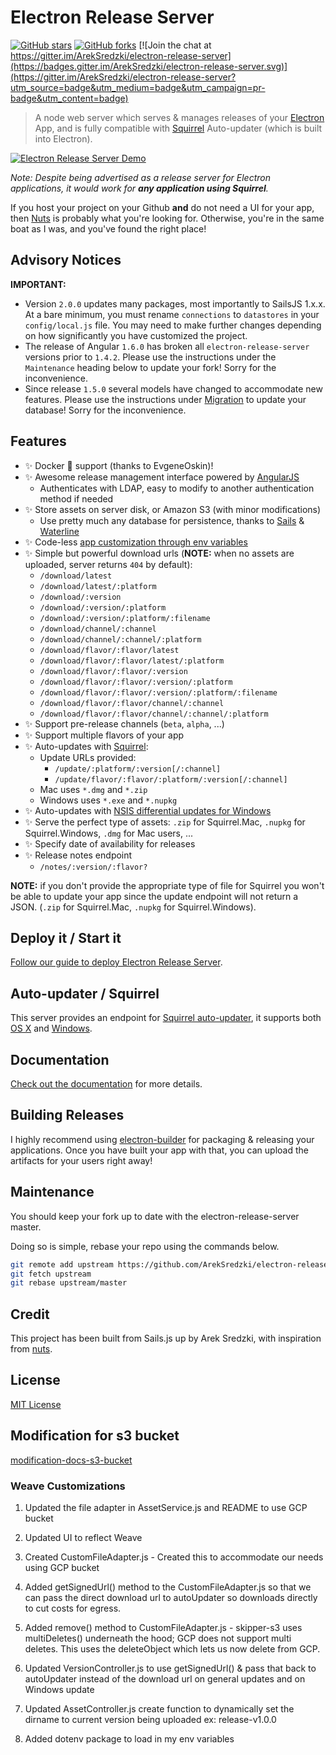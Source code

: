 # Electron Release Server
[![GitHub stars](https://img.shields.io/github/stars/ArekSredzki/electron-release-server.svg)](https://github.com/ArekSredzki/electron-release-server/stargazers)
[![GitHub forks](https://img.shields.io/github/forks/ArekSredzki/electron-release-server.svg)](https://github.com/ArekSredzki/electron-release-server/network)
[![Join the chat at https://gitter.im/ArekSredzki/electron-release-server](https://badges.gitter.im/ArekSredzki/electron-release-server.svg)](https://gitter.im/ArekSredzki/electron-release-server?utm_source=badge&utm_medium=badge&utm_campaign=pr-badge&utm_content=badge)
>A node web server which serves & manages releases of your [Electron](http://electron.atom.io) App, and is fully compatible with [Squirrel](https://github.com/Squirrel) Auto-updater (which is built into Electron).

[![Electron Release Server Demo](https://j.gifs.com/wpyY1X.gif)](https://youtu.be/lvT7rfB01iA)

_Note: Despite being advertised as a release server for Electron applications, it would work for **any application using Squirrel**._

If you host your project on your Github **and** do not need a UI for your app, then [Nuts](https://github.com/GitbookIO/nuts) is probably what you're looking for. Otherwise, you're in the same boat as I was, and you've found the right place!

## Advisory Notices
**IMPORTANT:**
- Version `2.0.0` updates many packages, most importantly to SailsJS 1.x.x. At a bare minimum, you must rename `connections` to `datastores` in your `config/local.js` file. You may need to make further changes depending on how significantly you have customized the project.
- The release of Angular `1.6.0` has broken all `electron-release-server` versions prior to `1.4.2`. Please use the instructions under the `Maintenance` heading below to update your fork! Sorry for the inconvenience.
- Since release `1.5.0` several models have changed to accommodate new features. Please use the instructions under [Migration](docs/database.md#migration) to update your database! Sorry for the inconvenience.

## Features
- :sparkles: Docker :whale: support (thanks to EvgeneOskin)!
- :sparkles: Awesome release management interface powered by [AngularJS](https://angularjs.org)
    - Authenticates with LDAP, easy to modify to another authentication method if needed
- :sparkles: Store assets on server disk, or Amazon S3 (with minor modifications)
    - Use pretty much any database for persistence, thanks to [Sails](http://sailsjs.org) & [Waterline](http://waterlinejs.org)
- :sparkles: Code-less [app customization through env variables](docs/customization.md)
- :sparkles: Simple but powerful download urls (**NOTE:** when no assets are uploaded, server returns `404` by default):
    - `/download/latest`
    - `/download/latest/:platform`
    - `/download/:version`
    - `/download/:version/:platform`
    - `/download/:version/:platform/:filename`
    - `/download/channel/:channel`
    - `/download/channel/:channel/:platform`
    - `/download/flavor/:flavor/latest`
    - `/download/flavor/:flavor/latest/:platform`
    - `/download/flavor/:flavor/:version`
    - `/download/flavor/:flavor/:version/:platform`
    - `/download/flavor/:flavor/:version/:platform/:filename`
    - `/download/flavor/:flavor/channel/:channel`
    - `/download/flavor/:flavor/channel/:channel/:platform`
- :sparkles: Support pre-release channels (`beta`, `alpha`, ...)
- :sparkles: Support multiple flavors of your app
- :sparkles: Auto-updates with [Squirrel](https://github.com/Squirrel):
    - Update URLs provided:
        - `/update/:platform/:version[/:channel]`
        - `/update/flavor/:flavor/:platform/:version[/:channel]`
    - Mac uses `*.dmg` and `*.zip`
    - Windows uses `*.exe` and `*.nupkg`
- :sparkles: Auto-updates with [NSIS differential updates for Windows](docs/update-windows.md#NSIS-differential-updates)
- :sparkles: Serve the perfect type of assets: `.zip` for Squirrel.Mac, `.nupkg` for Squirrel.Windows, `.dmg` for Mac users, ...
- :sparkles: Specify date of availability for releases
- :sparkles: Release notes endpoint
    - `/notes/:version/:flavor?`

**NOTE:** if you don't provide the appropriate type of file for Squirrel you won't be able to update your app since the update endpoint will not return a JSON. (`.zip` for Squirrel.Mac, `.nupkg` for Squirrel.Windows).

## Deploy it / Start it

[Follow our guide to deploy Electron Release Server](docs/deploy.md).

## Auto-updater / Squirrel

This server provides an endpoint for [Squirrel auto-updater](https://github.com/atom/electron/blob/master/docs/api/auto-updater.md), it supports both [OS X](docs/update-osx.md) and [Windows](docs/update-windows.md).

## Documentation
[Check out the documentation](docs/) for more details.

## Building Releases
I highly recommend using [electron-builder](https://github.com/loopline-systems/electron-builder) for packaging & releasing your applications. Once you have built your app with that, you can upload the artifacts for your users right away!

## Maintenance
You should keep your fork up to date with the electron-release-server master.

Doing so is simple, rebase your repo using the commands below.
```bash
git remote add upstream https://github.com/ArekSredzki/electron-release-server.git
git fetch upstream
git rebase upstream/master
```

## Credit
This project has been built from Sails.js up by Arek Sredzki, with inspiration from [nuts](https://github.com/GitbookIO/nuts).

## License
[MIT License](LICENSE.md)

## Modification for s3 bucket

[modification-docs-s3-bucket](https://github.com/ArekSredzki/electron-release-server/issues/15)

### Weave Customizations

1. Updated the file adapter in AssetService.js and README to use GCP bucket

2. Updated UI to reflect Weave

3. Created CustomFileAdapter.js - Created this to accommodate our needs using GCP bucket

4. Added getSignedUrl() method to the CustomFileAdapter.js so that we can pass the direct download url to autoUpdater so downloads directly to cut costs for egress.

5. Added remove() method to CustomFileAdapter.js - skipper-s3 uses multiDeletes() underneath the hood; GCP does not support multi deletes. This uses the deleteObject which lets us now delete from GCP.

6. Updated VersionController.js to use getSignedUrl() & pass that back to autoUpdater instead of the download url on general updates and on Windows update

7. Updated AssetController.js create function to dynamically set the dirname to current version being uploaded ex: release-v1.0.0

8. Added dotenv package to load in my env variables

